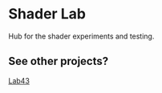 # Shader Lab

Hub for the shader experiments and testing.

## See other projects?

[Lab43](https://lab43.cozify.lol)
